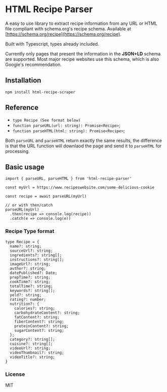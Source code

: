 # HTML Recipe Parser

A easy to use library to extract recipe information from any URL or HTML file compliant with schema.org's recipe schema. Available at [https://schema.org/recipe](https://schema.org/recipe).

Built with Typescript, types already included.

Currently only pages that present the information in the **JSON+LD** schema are supported. Most major recipe websites use this schema, which is also Google's recommendation.

## Installation

`npm install html-recipe-scraper`

## Reference

- `type Recipe (See format below)`
- `function parseURL(url: string): Promise<Recipe>`;
- `function parseHTML(html: string): Promise<Recipe>`;

Both `parseURL` and `parseHTML` return exactly the same results, the difference is that the URL function will downlaod the page and send it to `parseHTML` for processing.

## Basic usage

```
import { parseURL, parseHTML } from 'html-recipe-parser'

const myUrl = https://www.recipeswebsite.com/some-delicious-cookie

const recipe = await parseURL(myUrl)

// or with then/catch
parseURL(myUrl)
  .then(recipe => console.log(recipe))
  .catch(e => console.log(e))
```

### Recipe Type format

```
type Recipe = {
  name?: string;
  sourceUrl?: string;
  ingredients?: string[];
  instructions?: string[];
  imageUrl?: string;
  author?: string;
  datePublished?: Date;
  prepTime?: string;
  cookTime?: string;
  totalTime?: string;
  keywords?: string[];
  yeld?: string;
  rating?: number;
  nutrition?: {
    calories?: string;
    carbohydrateContent?: string;
    fatContent?: string;
    fiberContent?: string;
    proteinContent?: string;
    sugarContent?: string;
  };
  category?: string[];
  cuisine?: string[];
  videoUrl?: string;
  videoThumbnail?: string;
  videoTitle?: string;
}
```

### License

MIT
